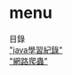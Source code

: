 # menu
目錄
<br>
<a href=https://github.com/a26703248/Java0323>"java學習紀錄"</a>
<br>
<a href=https://github.com/a26703248/web-crawler/tree/master/web_crawler01>"網路爬蟲"</a>
<br>

